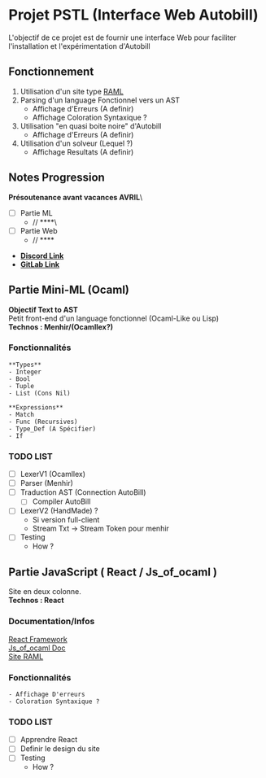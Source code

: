 # Projet PSTL (Interface Web Autobill)

L'objectif de ce projet est de fournir une interface Web pour faciliter l'installation et l'expérimentation d'Autobill

## Fonctionnement
1. Utilisation d'un site type [RAML](https://www.raml.co/interface/)
2. Parsing d'un language Fonctionnel vers un AST
   - Affichage d'Erreurs (A definir)
   - Affichage Coloration Syntaxique ? 
3. Utilisation "en quasi boite noire" d'Autobill
   - Affichage d'Erreurs (A definir) 
4. Utilisation d'un solveur (Lequel ?)
   - Affichage Resultats (A definir)

## Notes Progression
**Présoutenance avant vacances AVRIL**\
- [ ] Partie ML
    - // ****\
- [ ] Partie Web
    - // ****

- **[Discord Link](https://discord.gg/wRNjJjBSQ9)**
- **[GitLab Link](https://github.com/Bibi210/Interface-Web-Autobill)**

## Partie Mini-ML (Ocaml)
**Objectif Text to AST**\
Petit front-end d'un language fonctionnel (Ocaml-Like ou Lisp)\
**Technos : Menhir/(Ocamllex?)**

### Fonctionnalités
    **Types**
    - Integer
    - Bool
    - Tuple
    - List (Cons Nil)
    
    **Expressions**
    - Match
    - Func (Recursives)
    - Type_Def (A Spécifier)
    - If

### TODO LIST 
- [ ] LexerV1 (Ocamllex)
- [ ] Parser (Menhir)
- [ ] Traduction AST (Connection AutoBill)
  - [ ] Compiler AutoBill
- [ ] LexerV2 (HandMade) ?
  - Si version full-client
  - Stream Txt -> Stream Token pour menhir
- [ ] Testing
  - How ?

## Partie JavaScript ( React / Js_of_ocaml )

Site en deux colonne.\
**Technos : React**

### Documentation/Infos

[React Framework](https://fr.reactjs.org/)\
[Js_of_ocaml Doc](http://ocsigen.org/js_of_ocaml/latest/manual/overview)\
[Site RAML](https://www.raml.co/interface/)

### Fonctionnalités
    - Affichage D'erreurs
    - Coloration Syntaxique ?

### TODO LIST 
- [ ] Apprendre React
- [ ] Definir le design du site
- [ ] Testing
  - How ? 